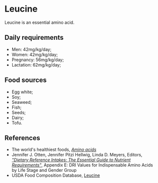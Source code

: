 # Leucine
Leucine is an essential amino acid.

## Daily requirements
- Men: 42mg/kg/day;
- Women: 42mg/kg/day;
- Pregnancy: 56mg/kg/day;
- Lactation: 62mg/kg/day;

## Food sources
- Egg white;
- Soy;
- Seaweed;
- Fish;
- Seeds;
- Dairy;
- Tofu.

## References
- The world's healthiest foods, [_Amino acids_](http://www.whfoods.com/genpage.php?tname=nutrient&dbid=129)
- Jennifer J. Otten, Jennifer Pitzi Hellwig, Linda D. Meyers, Editors, [_"Dietary Reference Intakes: The Essential Guide to Nutrient Requirements"_](https://www.amazon.com/Dietary-Reference-Intakes-Essential-Requirements/dp/0309157420), Appendix E: DRI Values for Indispensable Amino Acids by Life Stage and Gender Group
- USDA Food Composition Database, [Leucine](https://ndb.nal.usda.gov/ndb/nutrients/report/nutrientsfrm?max=25&offset=0&totCount=0&nutrient1=504&nutrient2=&nutrient3=&subset=0&sort=c&measureby=g)
